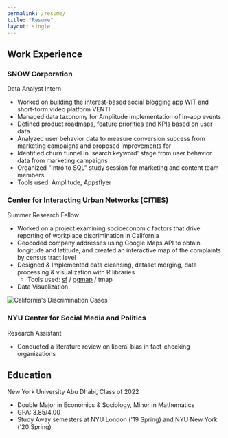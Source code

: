 ```yaml
---
permalink: /resume/
title: "Resume"
layout: single
---
```

## Work Experience

### SNOW Corporation
Data Analyst Intern
- Worked on building the interest-based social blogging app WIT and short-form video platform VENTI
- Managed data taxonomy for Amplitude implementation of in-app events
- Defined product roadmaps, feature priorities and KPIs based on user data
- Analyzed user behavior data to measure conversion success from marketing campaigns and proposed improvements for
- Identified churn funnel in 'search keyword' stage from user behavior data  from marketing campaigns
- Organized "Intro to SQL" study session for marketing and content team members
- Tools used: Amplitude, Appsflyer

### Center for Interacting Urban Networks (CITIES)
Summer Research Fellow
- Worked on a project examining socioeconomic factors that drive reporting of
workplace discrimination in California
- Geocoded company addresses using Google Maps API to obtain longitude and latitude, and created an interactive map of the complaints by census tract level
- Designed & Implemented data cleansing, dataset merging, data processing &
visualization with R libraries
  - Tools used: [sf][sf-intro] / [ggmap][ggmap-intro] / tmap
- Data Visualization
  <!-- - [Interactive Map of California's Discrimination Cases (by census tract)][cali-map] -->
![California's Discrimination Cases]("assets/images/cali_map.jpg")



### NYU Center for Social Media and Politics
Research Assistant
- Conducted a literature review on liberal bias in fact-checking organizations

<!-- ### NYUAD Writing Center

### imagiLabs
Business Development Intern -->


## Education
New York University Abu Dhabi, Class of 2022
- Double Major in Economics & Sociology, Minor in Mathematics
- GPA: 3.85/4.00
- Study Away semesters at NYU London ('19 Spring) and NYU New York ('20 Spring)

[sf-intro]: https://r-spatial.github.io/sf/
[ggmap-intro]: https://github.com/dkahle/ggmap
[cali-map]: /pages/case_county_2.html
[CITIES-intro]: https://sites.nyuad.nyu.edu/cities/summer-research-program-2019-2020/
